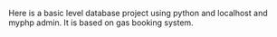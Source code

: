 Here is a basic level database project using python and localhost and myphp admin. It is based on gas booking system.
